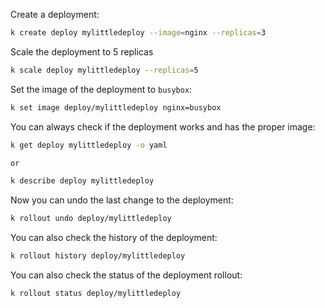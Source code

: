 Create a deployment:

```bash
k create deploy mylittledeploy --image=nginx --replicas=3
```

Scale the deployment to 5 replicas

```bash
k scale deploy mylittledeploy --replicas=5 
```

Set the image of the deployment to `busybox`:

```bash
k set image deploy/mylittledeploy nginx=busybox
```
You can always check if the deployment works and has the proper image:

```bash
k get deploy mylittledeploy -o yaml

or

k describe deploy mylittledeploy
``` 

Now you can undo the last change to the deployment:

```bash
k rollout undo deploy/mylittledeploy
```
You can also check the history of the deployment:

```bash
k rollout history deploy/mylittledeploy
```
You can also check the status of the deployment rollout:

```bash
k rollout status deploy/mylittledeploy
```
